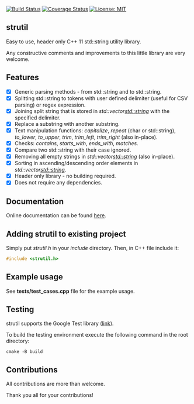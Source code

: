 [![Build Status](https://github.com/tgalaj/strutil/actions/workflows/cpp_cmake.yml/badge.svg)](https://github.com/tgalaj/strutil/actions)
[![Coverage Status](https://coveralls.io/repos/github/tgalaj/strutil/badge.svg?branch=master)](https://coveralls.io/github/tgalaj/strutil?branch=master)
[![License: MIT](https://img.shields.io/badge/License-MIT-yellow.svg)](https://opensource.org/licenses/MIT)

## strutil
Easy to use, header only C++ 11 std::string utility library. 

Any constructive comments and improvements to this little library are very welcome.

## Features
- [x] Generic parsing methods - from std::string and to std::string.
- [x] Splitting std::string to tokens with user defined delimiter (useful for CSV parsing) or regex expression.
- [x] Joining split string that is stored in *std::vector<std::string>* with the specified delimiter.
- [x] Replace a substring with another substring.
- [x] Text manipulation functions: *capitalize*, *repeat* (char or std::string), *to_lower*, *to_upper*, *trim*, *trim_left*, *trim_right* (also in-place).
- [x] Checks: *contains*, *starts_with*, *ends_with*, *matches*.
- [x] Compare two std::string with their case ignored. 
- [x] Removing all empty strings in *std::vector<std::string>* (also in-place).
- [x] Sorting in ascending/descending order elements in *std::vector<std::string>*.
- [x] Header only library - no building required.
- [x] Does not require any dependencies.

## Documentation
Online documentation can be found [here](https://tgalaj.github.io/strutil/).

## Adding strutil to existing project
Simply put *strutil.h* in your *include* directory. Then, in C++ file include it:

```cpp
#include <strutil.h>
```

## Example usage
See **tests/test_cases.cpp** file for the example usage.

## Testing
strutil supports the Google Test library ([link](https://github.com/google/googletest)). 

To build the testing environment execute the following command in the root directory:

```
cmake -B build
```

## Contributions
All contributions are more than welcome. 

Thank you all for your contributions!
